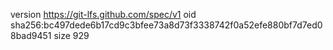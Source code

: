version https://git-lfs.github.com/spec/v1
oid sha256:bc497dede6b17cd9c3bfee73a8d73f3338742f0a52efe880bf7d7ed08bad9451
size 929
